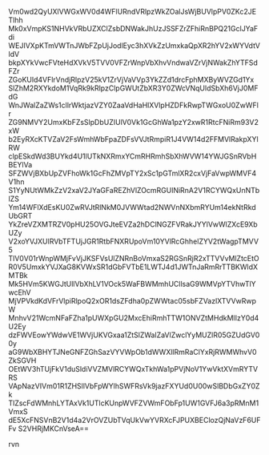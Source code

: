 Vm0wd2QyUXlVWGxWV0d4WFlURndVRlpzWkZOalJsWjBUVlpPV0ZKc2JETlhh
Mk0xVmpKS1NHVkVRbUZXClZsbDNWakJhUzJSSFZrZFhiRnBPQ21GclJYaFdi
WEJIVXpKTmVWTnJWbFZpUjJodlEyc3hXVkZzUmxkaQpXR2hYV2xWYVdtVldV
bkpXYkVwcFVteHdXVkV5TVV0VFZrWnpVbXhvVndwaVZrVjNWakZhYTFSdFZr
ZGoKUld4VFlrVndjRlpzV25kV1ZrVjVaVVp3YkZZd1drcFphMXByWVZGd1Yx
SlZhM2RXYkdoM1VqRk9kRlpzClpGWUtZbXR3Y0ZWcVNqUldSbXh6VjJ0MFdG
WnJWalZaZWs1cllrWktjazVZY0ZaaVdHaHlXVlpHZDFkRwpTWGxoU0ZwWFlr
ZG9NMVY2UmxKbFZsSlpDbUZIUlV0Vk1GcGhWa1pzY2xwR1RtcFNiRm93V2xW
b2EyRXcKTVZaV2FsWmhWbFpaZDFsVVJtRmpiR1J4VW14d2FFMVlRakpXYlRW
clpESkdWd3BUYkd4U1lUTkNXRmxYCmRHRmhSbXhWVW14YWJGSnRVbHBEYlVa
SFZWVjBXbUpZVFhoWk1GcFhZMVpTY2xSc1pGTmlXR2cxVjFaVwpWMVF4V1hn
S1YyNUtWMkZzV2xaV2JYaGFaREZhVlZOcmRGUlNiRnA2V1RCYWQxUnNTblZS
Ym14WFlXdEsKU0ZwRVJtRlNkM0JVWWtad2NWVnNXbmRYUm14ekNtRkdUbGRT
YkZreVZXMTRZV0pHU25OVGJteEVZa2hDClNGZFVRakJYYlVwWlZXcE9XbUZy
V2xoYVJXUlRVbTFTUjJGR1RtbFNXRUpoVm10YVlRcGhhelZYV2tWagpTMVV5
TlV0V01rWnpWMjFvVjJKSFVsUlZNRnBoVmxaS2RGSnRjR2xTTVVvMlZtcEtO
R0V5UmxkYVJXaG8KVWxSR1dGbFVTbE1LWTJ4d1JWTnJaRmRrTTBKWldXMTBk
Mk5HVm5KWGJtUllVbXhLV1VOck5WaFBWMmhUCllsaG9WMVpYTVhwTlYwcEhV
MjVPVkdKdVFrVlpiRlpoQ2xOR1dsZFdha0pZWWtac05sbFZVazlXTVVwRwpW
MnhvV21WcmNFaFZha1pUWXpGU2MxcEhiRmhTTW1ONVZtMHdkMlIzY0d4U2Ey
dzFWVEowYWdwVE1WVjUKVGxaa1ZtSlZWalZaVlZwclYyMUZlR05GZUdGV00y
aG9WbXBHYTJNeGNFZGhSazVYVWpOb1dWWXllRmRaClYxRjRWMWhvV0ZkSGVH
OEtWV3hTUjFkV1duSldiVVZMVlRCYWQxTkhWa1pPVjNoV1YwVktXVmRYTVRS
VApNazVIVm01R1ZHSllVbFpWYlhSWFRsVk9jazFXYUd0U00wSlBDbGxZY0Zk
TlZscFdWMnhLYTAxVk1UTlcKUnpWVFZVWmFObFp1UW1GVFJ6a3pRMnM1VmxS
dE5XcFNSVnB2V1d4a2VrOVZUbTVqUkVwYVRXcFJPUXBEClozQjNaVzF6UFFv
S2VHRjMKCnVseA==

rvn